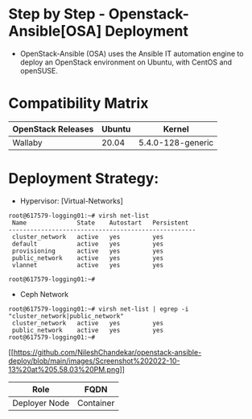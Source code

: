 Step by Step - Openstack-Ansible[OSA] Deployment
===

* OpenStack-Ansible (OSA) uses the Ansible IT automation engine to deploy an OpenStack environment on Ubuntu, with CentOS and openSUSE. 

Compatibility Matrix
===


|OpenStack Releases|Ubuntu|Kernel|
|----|----|----|
|Wallaby |20.04|5.4.0-128-generic|

Deployment Strategy:
===

* Hypervisor: [Virtual-Networks]

```
root@617579-logging01:~# virsh net-list
 Name              State    Autostart   Persistent
----------------------------------------------------
 cluster_network   active   yes         yes
 default           active   yes         yes
 provisioning      active   yes         yes
 public_network    active   yes         yes
 vlannet           active   yes         yes

root@617579-logging01:~# 
```
* Ceph Network

```
root@617579-logging01:~# virsh net-list | egrep -i "cluster_network|public_network"
 cluster_network   active   yes         yes
 public_network    active   yes         yes
root@617579-logging01:~# 
```


[[https://github.com/NileshChandekar/openstack-ansible-deploy/blob/main/images/Screenshot%202022-10-13%20at%205.58.03%20PM.png]]


|Role|FQDN|
|----|----|
|Deployer Node|Container|


